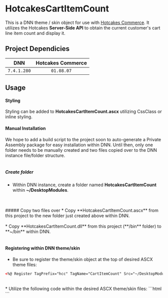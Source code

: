 # HotcakesCartItemCount
This is a DNN theme / skin object for use with [Hotcakes Commerce](http://www.hotcakescommerce.com).  It utilizes the Hotcakes **Server-Side API** to obtain the current customer's cart line item count and display it.

## Project Dependicies
| DNN         | Hotcakes Commerce |
|:-----------:|:-----------------:|
| `7.4.1.280` | `01.08.07`        |

## Usage
#### Styling
Styling can be added to **HotcakesCartItemCount.ascx** utilizing CssClass or inline styling.

#### Manual Installation
We hope to add a build script to the project soon to auto-generate a Private Assembly package for easy installation within DNN.  Until then, only one folder needs to be manually created and two files copied over to the DNN instance file/folder structure.
<br />
<br />
##### Create folder
* Within DNN instance, create a folder named **HotcakesCartItemCount** within **~/DesktopModules**.
<br />
<br />
##### Copy two files over
* Copy **HotcakesCartItemCount.ascx** from this project to the new folder just created above within DNN.
<br />
<br />
* Copy **HotcakesCartItemCount.dll** from this project (**/bin** folder) to **~/bin** within DNN.
<br /><br />

#### Registering within DNN theme/skin
* Be sure to register the theme/skin object at the top of desired ASCX theme files:
```html
<%@ Register TagPrefix="hcc" TagName="CartItemCount" Src="~/DesktopModules/HotcakesCartItemCount/HotcakesCartItemCount.ascx" %>
```
<br />
* Utilize the following code within the desired ASCX theme/skin files:
```html
<hcc:CartItemCount id="hccCartItemCount" runat="server" />
``` 

